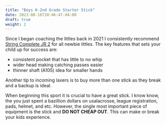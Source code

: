 ```yaml
---
title: "Boys K-2nd Grade Starter Stick"
date: 2023-08-16T20:46:47-04:00
draft: true
weight: 2
---
```


Since I began coaching the littles back in 2021 I consistently recommend [String Complete JR 2](https://stringking.com/mens-lacrosse/sticks/complete-2-jr/?sku=complete-2-jr-legend-jr-a-105-type-3s-black-black) for all newbie littles. The key features that sets your child up for success are:

- consistent pocket that has little to no whip
- wider head making catching passes easier
- thinner shaft (A105) idea for smaller hands

Another tip to incoming laxers is to buy more than one stick as they break and a backup is ideal.

When beginning this sport it is crucial to have a great stick. I know know, the you just spent a bazillion dollars on usalacrosse, league registration, pads, helmet, and etc. However, the single most important piece of equipment is the stick and **DO NOT CHEAP OUT**. This can make or break your kids experience.
